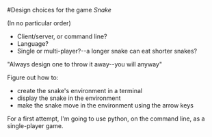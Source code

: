 #Design choices for the game *Snake*

(In no particular order)
- Client/server, or command line?
- Language?
- Single or multi-player?--a longer snake can eat shorter snakes?

"Always design one to throw it away--you will anyway"

Figure out how to:
- create the snake's environment in a terminal
- display the snake in the environment
- make the snake move in the environment using the arrow keys

For a first attempt, I'm going to use python, on the command line, as a single-player game.